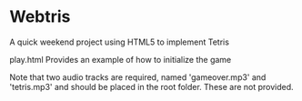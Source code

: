 # Webtris
A quick weekend project using HTML5 to implement Tetris

play.html 
Provides an example of how to initialize the game

Note that two audio tracks are required, named 'gameover.mp3' and 'tetris.mp3' and should be placed in the root folder. 
These are not provided.
